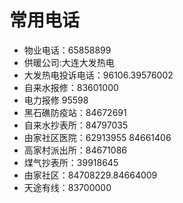 # 常用电话
- 物业电话：65858899
- 供暖公司:大连大发热电
- 大发热电投诉电话：96106.39576002
- 自来水报修：83601000
- 电力报修 95598
- 黑石礁防疫站：84672691
- 自来水抄表所：84797035
- 由家社区医院：62913955 84661406
- 高家村派出所：84671086
- 煤气抄表所：39918645
- 由家社区：84708229.84664009
- 天途有线：83700000
